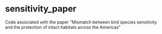 # sensitivity_paper
Code associated with the paper "Mismatch between bird species sensitivity and the protection of intact habitats across the Americas"
